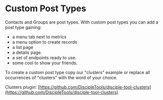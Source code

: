 # Custom Post Types

Contacts and Groups are post types. With custom post types you can add a post type gaining:

* a menu tab next to metrics
* a menu option to create records
* a list page
* a details page.
* a set of endpoints ready to use.
* some cool to show your friends.

To create a custom post type copy our "clusters" example or replace all occurrences of "clusters" with the word of your choice.

Clusters plugin: [https://github.com/DiscipleTools/disciple-tool-clusters](https://github.com/DiscipleTools/disciple-tool-clusters)

